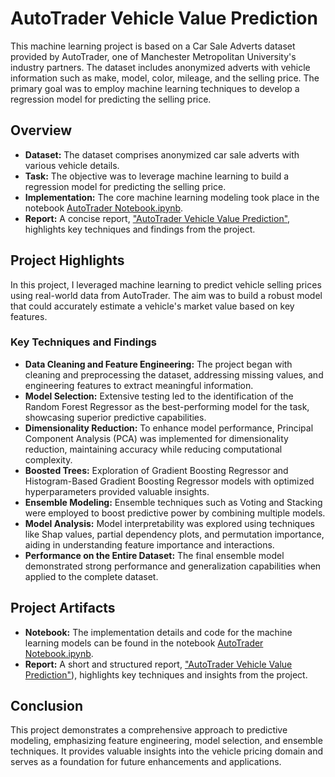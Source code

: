 # AutoTrader Vehicle Value Prediction

This machine learning project is based on a Car Sale Adverts dataset provided by AutoTrader, one of Manchester Metropolitan University's industry partners. The dataset includes anonymized adverts with vehicle information such as make, model, color, mileage, and the selling price. The primary goal was to employ machine learning techniques to develop a regression model for predicting the selling price.

## Overview

- **Dataset:** The dataset comprises anonymized car sale adverts with various vehicle details.
- **Task:** The objective was to leverage machine learning to build a regression model for predicting the selling price.
- **Implementation:** The core machine learning modeling took place in the notebook [AutoTrader Notebook.ipynb](https://github.com/jamieatiyah/AutoTrader-Vehicle-Value-Prediction/blob/main/AutoTrader%20Notebook.ipynb).
- **Report:** A concise report, ["AutoTrader Vehicle Value Prediction"](https://github.com/jamieatiyah/AutoTrader-Vehicle-Value-Prediction/blob/main/AutoTrader%20Vehcile%20Value%20Prediction.pdf), highlights key techniques and findings from the project.

## Project Highlights

In this project, I leveraged machine learning to predict vehicle selling prices using real-world data from AutoTrader. The aim was to build a robust model that could accurately estimate a vehicle's market value based on key features.

### Key Techniques and Findings

- **Data Cleaning and Feature Engineering:** The project began with cleaning and preprocessing the dataset, addressing missing values, and engineering features to extract meaningful information.
- **Model Selection:** Extensive testing led to the identification of the Random Forest Regressor as the best-performing model for the task, showcasing superior predictive capabilities.
- **Dimensionality Reduction:** To enhance model performance, Principal Component Analysis (PCA) was implemented for dimensionality reduction, maintaining accuracy while reducing computational complexity.
- **Boosted Trees:** Exploration of Gradient Boosting Regressor and Histogram-Based Gradient Boosting Regressor models with optimized hyperparameters provided valuable insights.
- **Ensemble Modeling:** Ensemble techniques such as Voting and Stacking were employed to boost predictive power by combining multiple models.
- **Model Analysis:** Model interpretability was explored using techniques like Shap values, partial dependency plots, and permutation importance, aiding in understanding feature importance and interactions.
- **Performance on the Entire Dataset:** The final ensemble model demonstrated strong performance and generalization capabilities when applied to the complete dataset.

## Project Artifacts

- **Notebook:** The implementation details and code for the machine learning models can be found in the notebook [AutoTrader Notebook.ipynb](https://github.com/jamieatiyah/AutoTrader-Vehicle-Value-Prediction/blob/main/AutoTrader%20Notebook.ipynb).
- **Report:** A short and structured report, ["AutoTrader Vehicle Value Prediction"](https://github.com/jamieatiyah/AutoTrader-Vehicle-Value-Prediction/blob/main/AutoTrader%20Vehcile%20Value%20Prediction.pdf)), highlights key techniques and insights from the project.

## Conclusion

This project demonstrates a comprehensive approach to predictive modeling, emphasizing feature engineering, model selection, and ensemble techniques. It provides valuable insights into the vehicle pricing domain and serves as a foundation for future enhancements and applications.



